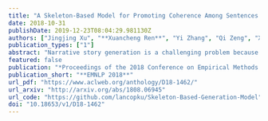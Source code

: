 ```yaml
---
title: "A Skeleton-Based Model for Promoting Coherence Among Sentences in Narrative Story Generation"
date: 2018-10-31
publishDate: 2019-12-23T08:04:29.981130Z
authors: ["Jingjing Xu", "**Xuancheng Ren**", "Yi Zhang", "Qi Zeng", "Xiaoyan Cai", "Xu Sun"]
publication_types: ["1"]
abstract: "Narrative story generation is a challenging problem because it demands the generated sentences with tight semantic connections, which has not been well studied by most existing generative models. To address this problem, we propose a skeleton-based model to promote the coherence of generated stories. Different from traditional models that generate a complete sentence at a stroke, the proposed model first generates the most critical phrases, called skeleton, and then expands the skeleton to a complete and fluent sentence. The skeleton is not manually defined, but learned by a reinforcement learning method. Compared to the state-of-the-art models, our skeleton-based model can generate significantly more coherent text according to human evaluation and automatic evaluation. The G-score is improved by 20.1% in human evaluation."
featured: false
publication: "*Proceedings of the 2018 Conference on Empirical Methods in Natural Language Processing, **EMNLP 2018***"
publication_short: "**EMNLP 2018**"
url_pdf: "https://www.aclweb.org/anthology/D18-1462/"
url_arxiv: "http://arxiv.org/abs/1808.06945"
url_code: "https://github.com/lancopku/Skeleton-Based-Generation-Model"
doi: "10.18653/v1/D18-1462"
---
```


